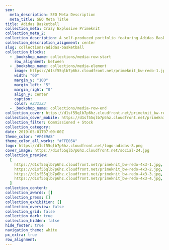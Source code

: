 ```yaml
---
seo:
  meta_description: SEO Meta Description
  meta_title: SEO Meta Title
title: Adidas Basketball
collection_meta: Crazy Explosive Primeknit
collection_meta_2:
collection_description: A self-produced portfolio featuring Adidas Basketball apparel and footwear.
collection_description_alignment: center
slug: collections/adidas-basketball
collection_blocks:
  - _bookshop_name: collections/media-row-start
    row_alignment: between
  - _bookshop_name: collections/media-element
    image: https://d1sf55qlb7p6hz.cloudfront.net/primeknit_bw-redo-1.jpg
    width: "60"
    margin_y: "100"
    margin_left: "5"
    margin_right: "0"
    align_y: center
    caption:
    color: #232323
  - _bookshop_name: collections/media-row-end
collection_cover: https://d1sf55qlb7p6hz.cloudfront.net/primeknit_bw-redo-horizontal-1.jpg
collection_cover_mobile: https://d1sf55qlb7p6hz.cloudfront.net/primeknit_bw-redo-vertical-1.jpg
collection_filter: Commissioned + Stock
collection_category:
date: 2019-05-01T07:00:00Z
theme_color: "#F4E9A8"
theme_color_all_works: "#FFE05A"
logo: https://d1sf55qlb7p6hz.cloudfront.net/logo-adidas-8.png
cover_image: https://d1sf55qlb7p6hz.cloudfront.net/social-24.jpg
collection_preview:
  [
    https://d1sf55qlb7p6hz.cloudfront.net/primeknit_bw-redo-4x3-1.jpg,
    https://d1sf55qlb7p6hz.cloudfront.net/primeknit_bw-redo-4x3-2.jpg,
    https://d1sf55qlb7p6hz.cloudfront.net/primeknit_bw-redo-4x3-3.jpg,
    https://d1sf55qlb7p6hz.cloudfront.net/primeknit_bw-redo-4x3-4.jpg,
  ]
collection_content:
collection_awards: []
collection_press: []
collection_exhibition: []
collection_overview: false
collection_grid: false
collection_dark: true
collection_hidden: false
hide_footer: true
navigation_theme: white
px_extra: true
row_alignment:
---
```

